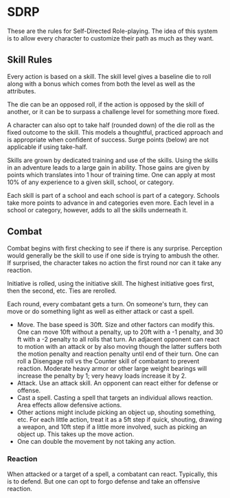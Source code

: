 # SDRP

These are the rules for Self-Directed Role-playing. The idea of this system is
to allow every character to customize their path as much as they want. 

## Skill Rules

Every action is based on a skill. The skill level gives a baseline die to roll along
with a bonus which comes from both the level as well as the attributes. 

The die can be an opposed roll, if the action is opposed by the skill of
another, or it can be to surpass a challenge level for something more fixed. 

A character can also opt to take half (rounded down) of the die roll as the
fixed outcome to the skill. This models a thoughtful, practiced approach and
is appropriate when confident of success. Surge points (below) are not
applicable if using take-half.

Skills are grown by dedicated training and use of the skills. Using the skills
in an adventure leads to a large gain in ability. Those gains are given by
points which translates into 1 hour of training time. One can apply at most
10% of any experience to a given skill, school, or category. 

Each skill is part of a school and each school is part of a category. Schools
take more points to advance in and categories even more. Each level in a
school or category, however, adds to all the skills underneath it. 

## Combat

Combat begins with first checking to see if there is any surprise. Perception
would generally be the skill to use if one side is trying to ambush the other.
If surprised, the character takes no action the first round nor can it take
any reaction. 

Initiative is rolled, using the initiative skill. The highest initiative goes
first, then the second, etc. Ties are rerolled. 

Each round, every combatant gets a turn. On someone's turn, they can move or
do something light as well as either attack or cast a spell.

* Move. The base speed is 30ft. Size and other factors can modify this. One
  can move 10ft without a penalty, up to 20ft with a -1 penalty, and 30 ft
  with a -2 penalty to all rolls that turn. An adjacent opponent can react to
  motion with an attack or by also moving though the latter suffers both the
  motion penalty and reaction penalty until end of their turn. One can roll a
  Disengage roll vs the Counter skill of combatant to prevent reaction.
  Moderate heavy armor or other large weight bearings will increase the
  penalty by 1; very heavy loads increase it by 2. 
* Attack. Use an attack skill. An opponent can react either for defense or
  offense. 
* Cast a spell. Casting a spell that targets an individual allows reaction.
  Area effects allow defensive actions. 
* Other actions might include picking an object up, shouting something, etc.
  For each little action, treat it as a 5ft step if quick, shouting, drawing a
  weapon, and 10ft step if a little more involved, such as picking an object
  up. This takes up the move action. 
* One can double the movement by not taking any action.  

### Reaction

When attacked or a target of a spell, a combatant can react. Typically, this
is to defend. But one can opt to forgo defense and take an offensive reaction. 



